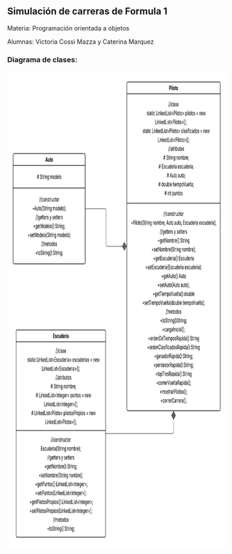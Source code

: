 <h2>Simulación de carreras de Formula 1</h2>
<p>Materia: Programación orientada a objetos</p>
<p>Alumnas: Victoria Cossi Mazza y Caterina Marquez</p>
<h3>Diagrama de clases:</h3>
<img src="Objetos - Formula 1.png" width=900 height=1100>

